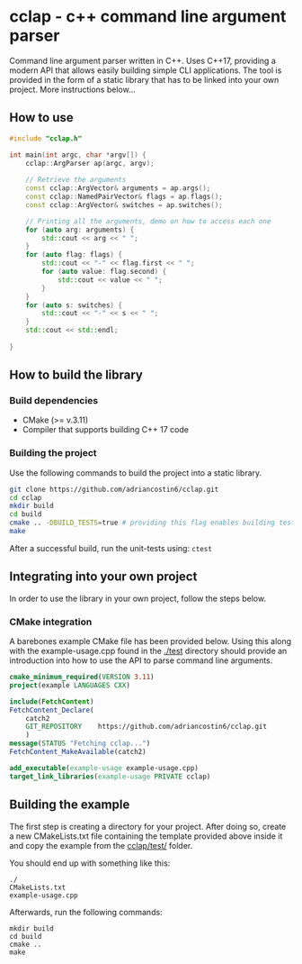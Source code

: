 # cclap - c++ command line argument parser

Command line argument parser written in C++. Uses C++17, providing a modern API
that allows easily building simple CLI applications. The tool is provided in the
form of a static library that has to be linked into your own project. More instructions
below...

## How to use

``` cpp
#include "cclap.h"

int main(int argc, char *argv[]) {
    cclap::ArgParser ap(argc, argv);
    
    // Retrieve the arguments 
    const cclap::ArgVector& arguments = ap.args(); 
    const cclap::NamedPairVector& flags = ap.flags(); 
    const cclap::ArgVector& switches = ap.switches();

    // Printing all the arguments, demo on how to access each one
    for (auto arg: arguments) {
        std::cout << arg << " ";
    }
    for (auto flag: flags) {
        std::cout << "-" << flag.first << " ";
        for (auto value: flag.second) {
            std::cout << value << " ";
        }
    }
    for (auto s: switches) {
        std::cout << "-" << s << " ";
    } 
    std::cout << std::endl;
    
}
```

## How to build the library

### Build dependencies

- CMake (>= v.3.11)
- Compiler that supports building C++ 17 code

### Building the project

Use the following commands to build the project into a static library.

``` bash
git clone https://github.com/adriancostin6/cclap.git
cd cclap
mkdir build 
cd build
cmake .. -DBUILD_TESTS=true # providing this flag enables building tests as well
make
```

After a successful build, run the unit-tests using: `ctest`

## Integrating into your own project

In order to use the library in your own project, follow the steps below.

### CMake integration

A barebones example CMake file has been provided below. Using this along with
the example-usage.cpp found in the [./test](test) directory should provide an introduction
into how to use the API to parse command line arguments.

``` cmake
cmake_minimum_required(VERSION 3.11)
project(example LANGUAGES CXX)

include(FetchContent)
FetchContent_Declare(
    catch2
    GIT_REPOSITORY    https://github.com/adriancostin6/cclap.git
    )
message(STATUS "Fetching cclap...")
FetchContent_MakeAvailable(catch2)

add_executable(example-usage example-usage.cpp)
target_link_libraries(example-usage PRIVATE cclap) 
```

## Building the example

The first step is creating a directory for your project. After doing so, create
a new CMakeLists.txt file containing the template provided above inside it and 
copy the example from the [cclap/test/](test) folder.

You should end up with something like this:

```
./
CMakeLists.txt
example-usage.cpp
```

Afterwards, run the following commands:

```
mkdir build
cd build
cmake ..
make
```

